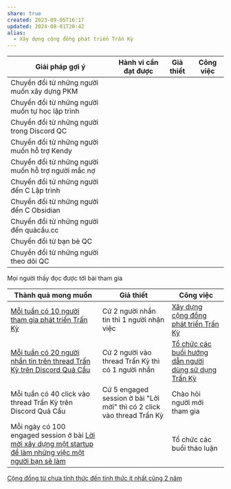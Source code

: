 ```yaml
---
share: true
created: 2023-09-05T16:17
updated: 2024-08-01T20:42
alias:
  - Xây dựng cộng đồng phát triển Trấn Kỳ
---
```

| Giải pháp gợi ý                                    | Hành vi cần đạt được | Giả thiết | Công việc |
| -------------------------------------------------- | -------------------- | --------- | --------- |
| Chuyển đổi từ những người muốn xây dựng PKM        |                      |           |           |
| Chuyển đổi từ những người muốn tự học lập trình    |                      |           |           |
| Chuyển đổi từ những người trong Discord QC         |                      |           |           |
| Chuyển đổi từ những người muốn hỗ trợ Kendy        |                      |           |           |
| Chuyển đổi từ những người muốn hỗ trợ người mắc nợ |                      |           |           |
| Chuyển đổi từ những người đến C Lập trình          |                      |           |           |
| Chuyển đổi từ những người đến C Obsidian           |                      |           |           |
| Chuyển đổi từ những người đến quảcầu.cc            |                      |           |           |
| Chuyển đổi từ bạn bè QC                            |                      |           |           |
| Chuyển đổi từ những người theo dõi QC              |                      |           |           |

Mọi người thấy đọc được tới bài tham gia

| Thành quả mong muốn                                                                                           | Giả thiết                                                              | Công việc                                                                                                      |
| ------------------------------------------------------------------------------------------------------------- | ---------------------------------------------------------------------- | -------------------------------------------------------------------------------------------------------------- |
| [Mỗi tuần có 10 người tham gia phát triển Trấn Kỳ](../../3%20Th%C3%A0nh%20qu%E1%BA%A3%20mong%20mu%E1%BB%91n/M%E1%BB%97i%20tu%E1%BA%A7n%20c%C3%B3%2010%20ng%C6%B0%E1%BB%9Di%20tham%20gia%20ph%C3%A1t%20tri%E1%BB%83n%20Tr%E1%BA%A5n%20K%E1%BB%B3.md)                                                          | Cứ 2 người nhắn tin thì 1 người nhận việc                              | [Xây dựng cộng đồng phát triển Trấn Kỳ](K%E1%BA%BF%20ho%E1%BA%A1ch%20x%C3%A2y%20d%E1%BB%B1ng%20c%E1%BB%99ng%20%C4%91%E1%BB%93ng%20ph%C3%A1t%20tri%E1%BB%83n%20Tr%E1%BA%A5n%20K%E1%BB%B3.md)                      |
| [Mỗi tuần có 20 người nhắn tin trên thread Trấn Kỳ trên Discord Quả Cầu](../../3%20Th%C3%A0nh%20qu%E1%BA%A3%20mong%20mu%E1%BB%91n/M%E1%BB%97i%20tu%E1%BA%A7n%20c%C3%B3%2020%20ng%C6%B0%E1%BB%9Di%20nh%E1%BA%AFn%20tin%20tr%C3%AAn%20thread%20Tr%E1%BA%A5n%20K%E1%BB%B3%20tr%C3%AAn%20Discord%20Qu%E1%BA%A3%20C%E1%BA%A7u.md)                                    | Cứ 2 người vào thread Trấn Kỳ thì có 1 người nhắn                      | [Tổ chức các buổi hướng dẫn người dùng sử dụng Trấn Kỳ](K%E1%BA%BF%20ho%E1%BA%A1ch%20t%E1%BB%95%20ch%E1%BB%A9c%20c%C3%A1c%20bu%E1%BB%95i%20h%C6%B0%E1%BB%9Bng%20d%E1%BA%ABn%20s%E1%BB%AD%20d%E1%BB%A5ng%20Tr%E1%BA%A5n%20K%E1%BB%B3.md) |
| Mỗi tuần có 40 click vào thread Trấn Kỳ trên Discord Quả Cầu                                                  | Cứ 5 engaged session ở bài "Lời mời" thì có 2 click vào thread Trấn Kỳ | Chào hỏi người mới tham gia                                                                                    |
| Mỗi ngày có 100 engaged session ở bài [Lời mời xây dựng một startup để làm những việc một người bạn sẽ làm](../../9%20Blog/L%E1%BB%9Di%20m%E1%BB%9Di%20x%C3%A2y%20d%E1%BB%B1ng%20m%E1%BB%99t%20startup%20%C4%91%E1%BB%83%20l%C3%A0m%20nh%E1%BB%AFng%20vi%E1%BB%87c%20m%E1%BB%99t%20ng%C6%B0%E1%BB%9Di%20b%E1%BA%A1n%20s%E1%BA%BD%20l%C3%A0m.md) |                                                                        | Tổ chức các buổi thảo luận                                                                                     |

[Cộng đồng từ chưa tỉnh thức đến tỉnh thức ít nhất cũng 2 năm](C%E1%BB%99ng%20%C4%91%E1%BB%93ng%20t%E1%BB%AB%20ch%C6%B0a%20t%E1%BB%89nh%20th%E1%BB%A9c%20%C4%91%E1%BA%BFn%20t%E1%BB%89nh%20th%E1%BB%A9c%20%C3%ADt%20nh%E1%BA%A5t%20c%C5%A9ng%202%20n%C4%83m.md)
